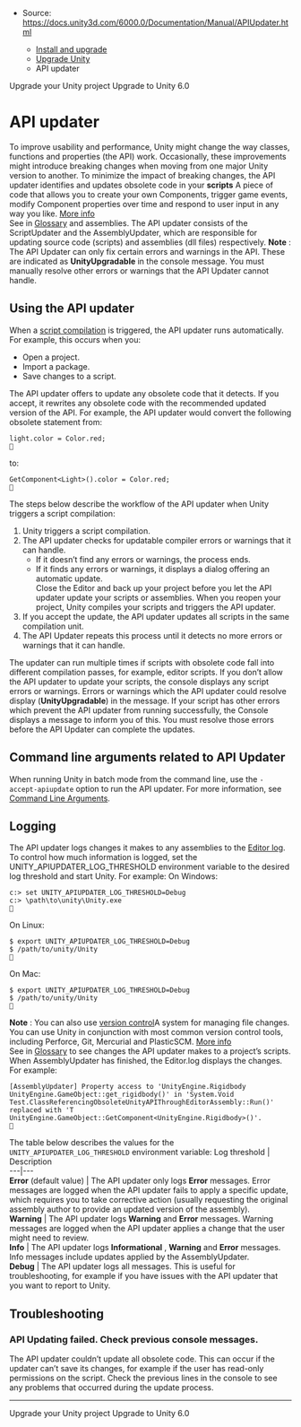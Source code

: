 * Source: https://docs.unity3d.com/6000.0/Documentation/Manual/APIUpdater.html

  * [Install and upgrade](https://docs.unity3d.com/6000.0/Documentation/Manual/install-and-upgrade.html)
  * [Upgrade Unity](https://docs.unity3d.com/6000.0/Documentation/Manual/UpgradeGuides.html)
  * API updater


[](https://docs.unity3d.com/6000.0/Documentation/Manual/upgrade-project.html)
Upgrade your Unity project 
[](https://docs.unity3d.com/6000.0/Documentation/Manual/UpgradeGuideUnity6.html)
Upgrade to Unity 6.0
# API updater
To improve usability and performance, Unity might change the way classes, functions and properties (the API) work. Occasionally, these improvements might introduce breaking changes when moving from one major Unity version to another. 
To minimize the impact of breaking changes, the API updater identifies and updates obsolete code in your **scripts** A piece of code that allows you to create your own Components, trigger game events, modify Component properties over time and respond to user input in any way you like. [More info](https://docs.unity3d.com/6000.0/Documentation/Manual/creating-scripts.html)  
See in [Glossary](https://docs.unity3d.com/6000.0/Documentation/Manual/Glossary.html#Scripts) and assemblies.
The API updater consists of the ScriptUpdater and the AssemblyUpdater, which are responsible for updating source code (scripts) and assemblies (dll files) respectively.
**Note** : The API Updater can only fix certain errors and warnings in the API. These are indicated as **UnityUpgradable** in the console message. You must manually resolve other errors or warnings that the API Updater cannot handle.
## Using the API updater
When a [script compilation](https://docs.unity3d.com/6000.0/Documentation/Manual/script-compilation.html) is triggered, the API updater runs automatically. For example, this occurs when you:
  * Open a project.
  * Import a package.
  * Save changes to a script.


The API updater offers to update any obsolete code that it detects. If you accept, it rewrites any obsolete code with the recommended updated version of the API.
For example, the API updater would convert the following obsolete statement from:
```
light.color = Color.red;

```

to:
```
GetComponent<Light>().color = Color.red;

```

The steps below describe the workflow of the API updater when Unity triggers a script compilation:
  1. Unity triggers a script compilation.
  2. The API updater checks for updatable compiler errors or warnings that it can handle. 
     * If it doesn’t find any errors or warnings, the process ends.
     * If it finds any errors or warnings, it displays a dialog offering an automatic update.  
Close the Editor and back up your project before you let the API updater update your scripts or assemblies. When you reopen your project, Unity compiles your scripts and triggers the API updater.
  3. If you accept the update, the API updater updates all scripts in the same compilation unit.
  4. The API Updater repeats this process until it detects no more errors or warnings that it can handle.


The updater can run multiple times if scripts with obsolete code fall into different compilation passes, for example, editor scripts.
If you don’t allow the API updater to update your scripts, the console displays any script errors or warnings. Errors or warnings which the API updater could resolve display (**UnityUpgradable**) in the message.
If your script has other errors which prevent the API updater from running successfully, the Console displays a message to inform you of this. You must resolve those errors before the API Updater can complete the updates.
## Command line arguments related to API Updater
When running Unity in batch mode from the command line, use the `-accept-apiupdate` option to run the API updater. For more information, see [Command Line Arguments](https://docs.unity3d.com/6000.0/Documentation/Manual/CommandLineArguments.html).
## Logging
The API updater logs changes it makes to any assemblies to the [Editor log](https://docs.unity3d.com/6000.0/Documentation/Manual/log-files.html). To control how much information is logged, set the UNITY_APIUPDATER_LOG_THRESHOLD environment variable to the desired log threshold and start Unity. For example:
On Windows:
```
c:> set UNITY_APIUPDATER_LOG_THRESHOLD=Debug
c:> \path\to\unity\Unity.exe

```

On Linux:
```
$ export UNITY_APIUPDATER_LOG_THRESHOLD=Debug
$ /path/to/unity/Unity

```

On Mac:
```
$ export UNITY_APIUPDATER_LOG_THRESHOLD=Debug
$ /path/to/unity/Unity

```

**Note** : You can also use [version control](https://en.wikipedia.org/wiki/Version_control)A system for managing file changes. You can use Unity in conjunction with most common version control tools, including Perforce, Git, Mercurial and PlasticSCM. [More info](https://docs.unity3d.com/6000.0/Documentation/Manual/VersionControl.html)  
See in [Glossary](https://docs.unity3d.com/6000.0/Documentation/Manual/Glossary.html#VersionControl) to see changes the API updater makes to a project’s scripts.
When AssemblyUpdater has finished, the Editor.log displays the changes. For example:
```
[AssemblyUpdater] Property access to 'UnityEngine.Rigidbody
UnityEngine.GameObject::get_rigidbody()' in 'System.Void
Test.ClassReferencingObsoleteUnityAPIThroughEditorAssembly::Run()' replaced with 'T
UnityEngine.GameObject::GetComponent<UnityEngine.Rigidbody>()'.

```

The table below describes the values for the `UNITY_APIUPDATER_LOG_THRESHOLD` environment variable:
Log threshold | Description  
---|---  
**Error** (default value) | The API updater only logs **Error** messages. Error messages are logged when the API updater fails to apply a specific update, which requires you to take corrective action (usually requesting the original assembly author to provide an updated version of the assembly).  
**Warning** | The API updater logs **Warning** and **Error** messages. Warning messages are logged when the API updater applies a change that the user might need to review.  
**Info** | The API updater logs **Informational** , **Warning** and **Error** messages. Info messages include updates applied by the AssemblyUpdater.  
**Debug** | The API updater logs all messages. This is useful for troubleshooting, for example if you have issues with the API updater that you want to report to Unity.  
## Troubleshooting
### API Updating failed. Check previous console messages.
The API updater couldn’t update all obsolete code. This can occur if the updater can’t save its changes, for example if the user has read-only permissions on the script.
Check the previous lines in the console to see any problems that occurred during the update process.
* * *
[](https://docs.unity3d.com/6000.0/Documentation/Manual/upgrade-project.html)
Upgrade your Unity project 
[](https://docs.unity3d.com/6000.0/Documentation/Manual/UpgradeGuideUnity6.html)
Upgrade to Unity 6.0
